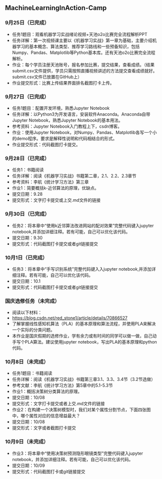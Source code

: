 ## MachineLearningInAction-Camp
### 9月25日（已完成）
- 任务1题目：观看机器学习实战绪论视频+天池o2o比赛完全流程解析PPT
- 任务详解：第一次视频课主要以《机器学习实战》第一章为基础，主要介绍机器学习的基本概念、算法类型、推荐学习路线和一些预备知识，包括Numpy、Pandas、Matplotlib等Python基本库。还有天池o2o比赛完全流程解析。
- 作业：每个学员注册天池账号，报名参加比赛，提交结果，查看成绩。（结果submit.csv文件提供，学员只需按照直播视频讲述的方法提交查看成绩就好。submit.csv文件已放置在GitHub上）
- 作业提交形式：比赛上传结果界面排名截图打卡上传。

### 9月27日（已完成）
- 任务1题目：配置开发环境，熟悉Jupyter Notebook
- 任务详解：以Python3为开发语言，安装软件Anaconda。Anaconda自带Jupyter Notebook，熟悉Jupyter Notebook的基本用法。
- 参考资料：Jupyter Notebook入门教程上下，csdn博客。
- 作业：使用Jupyter Notebook，对Numpy、Pandas、Matplotlib各写一个小的demo程序。要求是解释性说明和代码相结合的形式。
- 作业提交形式：代码截图打卡提交。

### 9月28日（已完成）
- 任务1：书籍阅读
- 任务详解：阅读《机器学习实战》书籍第二章，2.1、2.2、2.3章节
- 参考资料：李航《统计学习方法》第三章
- 作业1：简要概括k-近邻算法的原理，优缺点。
- 提交日期：9.28
- 提交形式：文字打卡提交或上交.md文件的链接

### 9月30日（已完成）
- 任务2：将本章中“使用k近邻算法改进网站的配对效果”完整代码键入jupyter notebook,并添加详细注释。若有可能，自己可以优化该代码。
- 提交日期：9.30
- 提交形式：代码截图打卡提交或者git链接提交

### 10月1日（已完成）
- 任务3：将本章中“手写识别系统”完整代码键入入jupyter notebook,并添加详细注释。若有可能，自己可以优化该代码。
- 提交日期：10.1
- 提交形式：代码截图打卡提交或者git链接提交

### 国庆选修任务（未完成）
- 阅读以下材料：
- https://blog.csdn.net/red_stone1/article/details/70866527
- 了解掌握线性感知机算法（PLA）的基本原理和算法流程，并使用PLA来解决一个实际的分类问题。
- 本作业是国庆假期的选修作业，学有余力或有时间的同学可以做一做，自己动手写个PLA算法。建议使用jupyter notebook，写出PLA的基本原理和python代码。

### 10月8日（未完成）
- 任务1题目：书籍阅读
- 任务详解：阅读《机器学习实战》书籍第三章3.1、3.3、3.4节（3.2节选做）
- 参考文献：李航《统计学习方法》第5章中的5.1-5.3节
- 作业1：概括决策树分类算法的原理。
- 提交日期：10/08
- 提交形式：文字打卡提交或者上交.md文件的链接
- 作业2：在构建一个决策树模型时，我们对某个属性分割节点，下面四张图中，哪个属性对应的信息增益最大？
- 提交日期：10/08
- 提交形式：文字或者截图打卡提交

### 10月9日（未完成）
- 作业3：将本章中“使用决策树预测隐形眼镜类型”完整代码键入jupyter notebook，并添加详细注释。若有可能，自己可以优化该代码。
- 提交日期：10/09
- 提交形式：代码截图打卡或git链接提交
